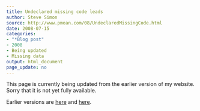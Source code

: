 ```yaml
---
title: Undeclared missing code leads
author: Steve Simon
source: http://www.pmean.com/08/UndeclaredMissingCode.html
date: 2008-07-15
categories:
- "*Blog post"
- 2008
- Being updated
- Missing data
output: html_document
page_update: no
---
```


This page is currently being updated from the earlier version of my website. Sorry that it is not yet fully available.

<!---More--->

Earlier versions are [here][sim1] and [here][sim2].

[sim1]: http://www.pmean.com/08/UndeclaredMissingCode.html
[sim2]: http://new.pmean.com/undeclared-missing-code/
